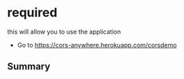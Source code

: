 # required

this will allow you to use the application

- Go to https://cors-anywhere.herokuapp.com/corsdemo 

## Summary

